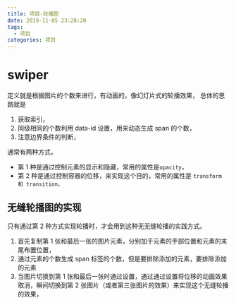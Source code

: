 ```yaml
---
title: 项目-轮播图
date: 2019-11-05 23:28:20
tags:
  - 项目
categories: 项目
---
```

<!-- more -->
# swiper

定义就是根据图片的个数来进行，有动画的，像幻灯片式的轮播效果，
总体的思路就是

1. 获取索引，
2. 同级相同的个数利用 data-id 设置，用来动态生成 span 的个数，
3. 注意边界条件的判断，

通常有两种方式，

- 第 1 种是通过控制元素的显示和隐藏，常用的属性是`opacity`，
- 第 2 种是通过控制容器的位移，来实现这个目的，常用的属性是 `transform 和 transition，`

## 无缝轮播图的实现

只有通过第 2 种方式实现轮播时，才会用到这种无无缝轮播的实践方式。

1. 首先复制第 1 张和最后一张的图片元素，分别加于元素的手部位置和元素的末尾布置位置，
2. 通过元素的个数生成 span 标签的个数，但是要排除添加的元素，要排除添加的元素
3. 当图片切换到第 1 张和最后一张时通过设置，通过通过设置将位移的动画效果取消，瞬间切换到第 2 张图片（或者第三张图片的效果）来实现这个无缝轮播的效果，
